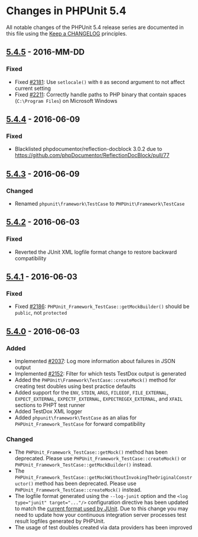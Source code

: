 # Changes in PHPUnit 5.4

All notable changes of the PHPUnit 5.4 release series are documented in this file using the [Keep a CHANGELOG](http://keepachangelog.com/) principles.

## [5.4.5] - 2016-MM-DD

### Fixed

* Fixed [#2181](https://github.com/sebastianbergmann/phpunit/issues/2181): Use `setlocale()` with `0` as second argument to not affect current setting
* Fixed [#2211](https://github.com/sebastianbergmann/phpunit/issues/2211): Correctly handle paths to PHP binary that contain spaces (`C:\Program Files`) on Microsoft Windows

## [5.4.4] - 2016-06-09

### Fixed

* Blacklisted phpdocumentor/reflection-docblock 3.0.2 due to https://github.com/phpDocumentor/ReflectionDocBlock/pull/77

## [5.4.3] - 2016-06-09

### Changed

* Renamed `phpunit\framework\TestCase` to `PHPUnit\Framework\TestCase`

## [5.4.2] - 2016-06-03

### Fixed

* Reverted the JUnit XML logfile format change to restore backward compatibility

## [5.4.1] - 2016-06-03

### Fixed

* Fixed [#2186](https://github.com/sebastianbergmann/phpunit/issues/2186): `PHPUnit_Framework_TestCase::getMockBuilder()` should be `public`, not `protected` 

## [5.4.0] - 2016-06-03

### Added

* Implemented [#2037](https://github.com/sebastianbergmann/phpunit/issues/2037): Log more information about failures in JSON output
* Implemented [#2152](https://github.com/sebastianbergmann/phpunit/issues/2152): Filter for which tests TestDox output is generated
* Added the `PHPUnit\Framework\TestCase::createMock()` method for creating test doubles using best practice defaults
* Added support for the `ENV`, `STDIN`, `ARGS`, `FILEEOF`, `FILE_EXTERNAL`, `EXPECT_EXTERNAL`, `EXPECTF_EXTERNAL`, `EXPECTREGEX_EXTERNAL`, and `XFAIL` sections to PHPT test runner
* Added TestDox XML logger
* Added `phpunit\framework\TestCase` as an alias for `PHPUnit_Framework_TestCase` for forward compatibility

### Changed

* The `PHPUnit_Framework_TestCase::getMock()` method has been deprecated. Please use `PHPUnit_Framework_TestCase::createMock()` or `PHPUnit_Framework_TestCase::getMockBuilder()` instead.
* The `PHPUnit_Framework_TestCase::getMockWithoutInvokingTheOriginalConstructor()` method has been deprecated. Please use `PHPUnit_Framework_TestCase::createMock()` instead.
* The logfile format generated using the `--log-junit` option and the `<log type="junit" target="..."/>` configuration directive has been updated to match the [current format used by JUnit](http://llg.cubic.org/docs/junit/). Due to this change you may need to update how your continuous integration server processes test result logfiles generated by PHPUnit.
* The usage of test doubles created via data providers has been improved

[5.4.5]: https://github.com/sebastianbergmann/phpunit/compare/5.4.4...5.4.5
[5.4.4]: https://github.com/sebastianbergmann/phpunit/compare/5.4.3...5.4.4
[5.4.3]: https://github.com/sebastianbergmann/phpunit/compare/5.4.2...5.4.3
[5.4.2]: https://github.com/sebastianbergmann/phpunit/compare/5.4.1...5.4.2
[5.4.1]: https://github.com/sebastianbergmann/phpunit/compare/5.4.0...5.4.1
[5.4.0]: https://github.com/sebastianbergmann/phpunit/compare/5.3...5.4.0

